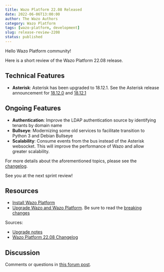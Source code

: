 ```yaml
---
title: Wazo Platform 22.08 Released
date: 2022-06-06T13:00:00
author: The Wazo Authors
category: Wazo Platform
tags: [wazo-platform, development]
slug: release-review-2208
status: published
---
```


Hello Wazo Platform community!

Here is a short review of the Wazo Platform 22.08 release.

## Technical Features

- **Asterisk**: Asterisk has been upgraded to 18.12.1. See the Asterisk release announcement for [18.12.0](https://www.asterisk.org/asterisk-news/asterisk-18-12-1-now-available/) and [18.12.1](https://www.asterisk.org/asterisk-news/asterisk-18-12-1-now-available/)

## Ongoing Features

- **Authentication**: Improve the LDAP authentication source by identifying tenants by domain name
- **Bullseye**: Modernizing some old services to facilitate transition to Python 3 and Debian Bullseye
- **Scalability**: Consume events from the bus instead of the Asterisk websocket. This will improve the performance of Wazo and allow greater scalability.

For more details about the aforementioned topics, please see the [changelog](https://wazo-dev.atlassian.net/issues/?jql=project%3DWAZO%20AND%20fixVersion%3D22.08).

See you at the next sprint review!

## Resources

- [Install Wazo Platform](/use-cases)
- [Upgrade Wazo and Wazo Platform](/uc-doc/upgrade/). Be sure to read the
  [breaking changes](/uc-doc/upgrade/upgrade_notes#22-08)

Sources:

- [Upgrade notes](/uc-doc/upgrade/upgrade_notes#22-08)
- [Wazo Platform 22.08 Changelog](https://wazo-dev.atlassian.net/issues/?jql=project%3DWAZO%20AND%20fixVersion%3D22.08)

## Discussion

Comments or questions in
[this forum post](https://wazo-platform.discourse.group/t/blog-wazo-platform-22-08-released).
